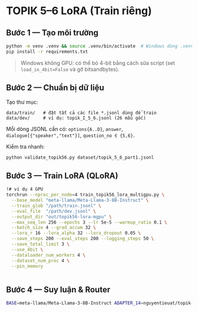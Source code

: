 # TOPIK 5–6 LoRA (Train riêng)

## Bước 1 — Tạo môi trường
```bash
python -m venv .venv && source .venv/bin/activate  # Windows dùng .venv\Scripts\activate
pip install -r requirements.txt
```
> Windows không GPU: có thể bỏ 4-bit bằng cách sửa script (set `load_in_4bit=False` và gỡ bitsandbytes).

## Bước 2 — Chuẩn bị dữ liệu
Tạo thư mục:
```
data/train/   # đặt tất cả các file *.jsonl dùng để train
data/dev/     # ví dụ: topik_I_5_6.jsonl (26 mẫu gốc)
```
Mỗi dòng JSONL cần có: `options{A..D}`, `answer`, `dialogue[{"speaker","text"}]`, `question_no ∈ {5,6}`.

Kiểm tra nhanh:
```bash
python validate_topik56.py dataset/topik_5_6_part1.jsonl
```

## Bước 3 — Train LoRA (QLoRA)
```bash
!# ví dụ 4 GPU
torchrun --nproc_per_node=4 train_topik56_lora_multigpu.py \
  --base_model "meta-llama/Meta-Llama-3-8B-Instruct" \
  --train_glob "/path/train.jsonl" \
  --eval_file  "/path/dev.jsonl" \
  --output_dir "out/topik56-lora-mgpu" \
  --max_seq_len 256 --epochs 3 --lr 5e-5 --warmup_ratio 0.1 \
  --batch_size 4 --grad_accum 32 \
  --lora_r 16 --lora_alpha 32 --lora_dropout 0.05 \
  --save_steps 200 --eval_steps 200 --logging_steps 50 \
  --save_total_limit 3 \
  --use_4bit \
  --dataloader_num_workers 4 \
  --dataset_num_proc 4 \
  --pin_memory



```

## Bước 4 — Suy luận & Router
```bash
BASE=meta-llama/Meta-Llama-3-8B-Instruct ADAPTER_14=nguyentieuat/topik-mcq-llama3-8b-lora ADAPTER_56=nguyentieuat/topik-56-llama3-8b-lora python infer_router_demo.py
```
